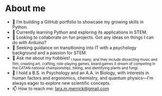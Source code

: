 # About me

- 🔭 I’m building a GitHub portfolio to showcase my growing skills in Python.
- 🌱 Currently learning Python and exploring its applications in STEM.
- 👯 Looking to collaborate on fun projects. Got any ideas on things I can do with Arduino?
- 🤔 Seeking guidance on transitioning into IT with a psychology background and a passion for STEM.
- 💬 Ask me about my hobbies! <sub>I have many, and they include dissecting music and film, creating art, crafting, role-playing games, board games (I dream of competing in the CATAN national championship), hiking, and identifying plants and fungi.</sub>
- 🔬 I hold a B.S. in Psychology and an A.A. in Biology, with interests in human factors and ergonomics, chemistry, and quantum physics—I'm always eager to explore new scientific concepts.
- 📫 How to reach me: lara.m.merrick@gmail.com
